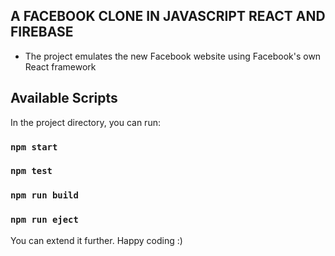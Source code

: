 ## A FACEBOOK CLONE IN JAVASCRIPT REACT AND FIREBASE

* The project emulates the new Facebook website using Facebook's own React framework 

## Available Scripts

In the project directory, you can run:

### `npm start`
### `npm test`
### `npm run build`
### `npm run eject`

You can extend it further. Happy coding :)
